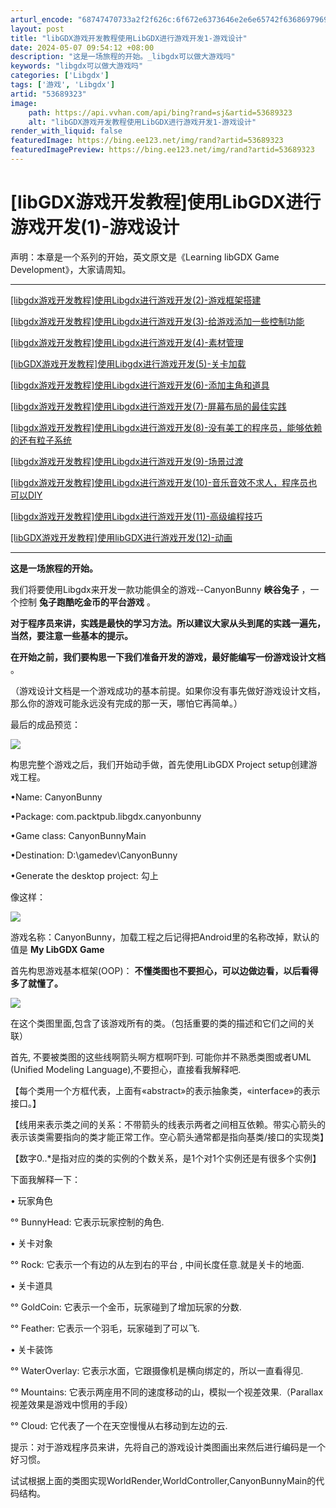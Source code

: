 ```yaml
---
arturl_encode: "68747470733a2f2f626c:6f672e6373646e2e6e65742f63686979696e676c756f6c6569:2f61727469636c652f64657461696c732f3533363839333233"
layout: post
title: "libGDX游戏开发教程使用LibGDX进行游戏开发1-游戏设计"
date: 2024-05-07 09:54:12 +08:00
description: "这是一场旅程的开始。_libgdx可以做大游戏吗"
keywords: "libgdx可以做大游戏吗"
categories: ['Libgdx']
tags: ['游戏', 'Libgdx']
artid: "53689323"
image:
    path: https://api.vvhan.com/api/bing?rand=sj&artid=53689323
    alt: "libGDX游戏开发教程使用LibGDX进行游戏开发1-游戏设计"
render_with_liquid: false
featuredImage: https://bing.ee123.net/img/rand?artid=53689323
featuredImagePreview: https://bing.ee123.net/img/rand?artid=53689323
---
```


# [libGDX游戏开发教程]使用LibGDX进行游戏开发(1)-游戏设计

声明：本章是一个系列的开始，英文原文是《Learning libGDX Game Development》，大家请周知。

---

[[libgdx游戏开发教程]使用Libgdx进行游戏开发(2)-游戏框架搭建](http://blog.csdn.net/chiyingluolei/article/details/53689326)

[[libgdx游戏开发教程]使用Libgdx进行游戏开发(3)-给游戏添加一些控制功能](http://blog.csdn.net/chiyingluolei/article/details/53689329)

[[libgdx游戏开发教程]使用Libgdx进行游戏开发(4)-素材管理](http://blog.csdn.net/chiyingluolei/article/details/53689330)

[[libGDX游戏开发教程]使用Libgdx进行游戏开发(5)-关卡加载](http://blog.csdn.net/chiyingluolei/article/details/53689334)

[[libgdx游戏开发教程]使用Libgdx进行游戏开发(6)-添加主角和道具](http://blog.csdn.net/chiyingluolei/article/details/53689335)

[[libgdx游戏开发教程]使用Libgdx进行游戏开发(7)-屏幕布局的最佳实践](http://blog.csdn.net/chiyingluolei/article/details/53689337)

[[libgdx游戏开发教程]使用Libgdx进行游戏开发(8)-没有美工的程序员，能够依赖的还有粒子系统](http://blog.csdn.net/chiyingluolei/article/details/53689338)

[[libgdx游戏开发教程]使用Libgdx进行游戏开发(9)-场景过渡](http://blog.csdn.net/chiyingluolei/article/details/53689340)

[[libgdx游戏开发教程]使用Libgdx进行游戏开发(10)-音乐音效不求人，程序员也可以DIY](http://blog.csdn.net/chiyingluolei/article/details/53689342)

[[libgdx游戏开发教程]使用Libgdx进行游戏开发(11)-高级编程技巧](http://blog.csdn.net/chiyingluolei/article/details/53689343)

[[libGDX游戏开发教程]使用libGDX进行游戏开发(12)-动画](http://blog.csdn.net/chiyingluolei/article/details/53689344)

---

**这是一场旅程的开始。**

我们将要使用Libgdx来开发一款功能俱全的游戏--CanyonBunny
**峡谷兔子**
，一个控制
**兔子跑酷吃金币的平台游戏**
。

**对于程序员来讲，实践是最快的学习方法。所以建议大家从头到尾的实践一遍先，当然，要注意一些基本的提示。**

**在开始之前，我们要构思一下我们准备开发的游戏，最好能编写一份游戏设计文档**
。

（游戏设计文档是一个游戏成功的基本前提。如果你没有事先做好游戏设计文档，那么你的游戏可能永远没有完成的那一天，哪怕它再简单。）

最后的成品预览：

![](https://i-blog.csdnimg.cn/blog_migrate/129727f29d316c6f90d9e52792fb459e.png)

构思完整个游戏之后，我们开始动手做，首先使用LibGDX Project setup创建游戏工程。

•Name: CanyonBunny
  
•Package: com.packtpub.libgdx.canyonbunny
  
•Game class: CanyonBunnyMain
  
•Destination: D:\gamedev\CanyonBunny
  
•Generate the desktop project: 勾上
  
像这样：

![](https://i-blog.csdnimg.cn/blog_migrate/30c350c0537d2bcba34bd2e2c7ce4277.png)

游戏名称：CanyonBunny，加载工程之后记得把Android里的名称改掉，默认的值是<string name="app_name">
**My LibGDX Game**
</string>

首先构思游戏基本框架(OOP)：
**不懂类图也不要担心，可以边做边看，以后看得多了就懂了。**

![](https://i-blog.csdnimg.cn/blog_migrate/f2f0cfe6c29e8107107c5454b041c0d0.png)

在这个类图里面,包含了该游戏所有的类。（包括重要的类的描述和它们之间的关联）

首先, 不要被类图的这些线啊箭头啊方框啊吓到. 可能你并不熟悉类图或者UML (Unified Modeling Language),不要担心，直接看我解释吧.

【每个类用一个方框代表，上面有«abstract»的表示抽象类，«interface»的表示接口。】

【线用来表示类之间的关系：不带箭头的线表示两者之间相互依赖。带实心箭头的表示该类需要指向的类才能正常工作。空心箭头通常都是指向基类/接口的实现类】

【数字0..*是指对应的类的实例的个数关系，是1个对1个实例还是有很多个实例】

下面我解释一下：

• 玩家角色
  
°° BunnyHead: 它表示玩家控制的角色.
  
• 关卡对象
  
°° Rock: 它表示一个有边的从左到右的平台 , 中间长度任意.就是关卡的地面.
  
• 关卡道具
  
°° GoldCoin: 它表示一个金币，玩家碰到了增加玩家的分数.
  
°° Feather: 它表示一个羽毛，玩家碰到了可以飞.
  
• 关卡装饰
  
°° WaterOverlay: 它表示水面，它跟摄像机是横向绑定的，所以一直看得见.
  
°° Mountains: 它表示两座用不同的速度移动的山，模拟一个视差效果.（Parallax视差效果是游戏中惯用的手段）
  
°° Cloud: 它代表了一个在天空慢慢从右移动到左边的云.

提示：对于游戏程序员来讲，先将自己的游戏设计类图画出来然后进行编码是一个好习惯。

试试根据上面的类图实现WorldRender,WorldController,CanyonBunnyMain的代码结构。
